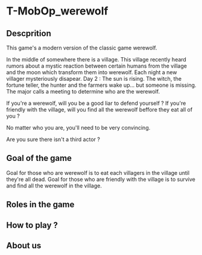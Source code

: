 # T-MobOp_werewolf

## Descprition
This game's a modern version of the classic game werewolf.

In the middle of somewhere there is a village.
This village recently heard rumors about a mystic reaction between certain humans from the village and the moon which transform them into werewolf.
Each night a new villager mysteriously disapear.
Day 2 : 
The sun is rising. 
The witch, the fortune teller, the hunter and the farmers wake up... but someone is missing.
The major calls a meeting to determine who are the werewolf.

If you're a werewolf, will you be a good liar to defend yourself ?
If you're friendly with the village, will you find all the werewolf beffore they eat all of you ?

No matter who you are, you'll need to be very convincing.

Are you sure there isn't a third actor ?

## Goal of the game
Goal for those who are werewolf is to eat each villagers in the village until they're all dead.
Goal for those who are friendly with the village is to survive and find all the werewolf in the village.

## Roles in the game

## How to play ?

## About us 
